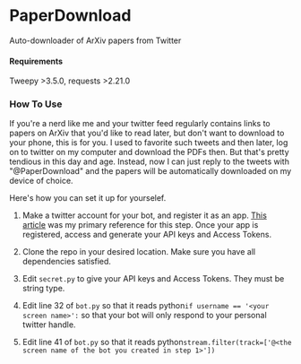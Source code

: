 # PaperDownload
Auto-downloader of ArXiv papers from Twitter

#### Requirements
Tweepy >3.5.0, requests >2.21.0

### How To Use
If you're a nerd like me and your twitter feed regularly contains links to papers on ArXiv that you'd like to read later, but don't want to download to your phone, this is for you. I used to favorite such tweets and then later, log on to twitter on my computer and download the PDFs then. But that's pretty tendious in this day and age. Instead, now I can just reply to the tweets with "@PaperDownload" and the papers will be automatically downloaded on my device of choice.

Here's how you can set it up for yourselef.

1. Make a twitter account for your bot, and register it as an app. [This article](https://scotch.io/tutorials/build-a-tweet-bot-with-python) was my primary reference for this step. Once your app is registered, access and generate your API keys and Access Tokens.

2. Clone the repo in your desired location. Make sure you have all dependencies satisfied.

3. Edit `secret.py` to give your API keys and Access Tokens. They must be string type.

4. Edit line 32 of `bot.py` so that it reads python`if username == '<your screen name>':` so that your bot will only respond to your personal twitter handle.

5. Edit line 41 of `bot.py` so that it reads python`stream.filter(track=['@<the screen name of the bot you created in step 1>'])`
